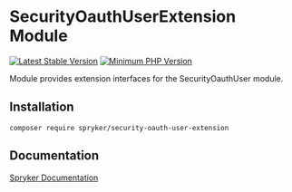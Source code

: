 # SecurityOauthUserExtension Module
[![Latest Stable Version](https://poser.pugx.org/spryker/security-oauth-user-extension/v/stable.svg)](https://packagist.org/packages/spryker/security-oauth-user-extension)
[![Minimum PHP Version](https://img.shields.io/badge/php-%3E%3D%208.1-8892BF.svg)](https://php.net/)

Module provides extension interfaces for the SecurityOauthUser module.

## Installation

```
composer require spryker/security-oauth-user-extension
```

## Documentation

[Spryker Documentation](https://docs.spryker.com)
